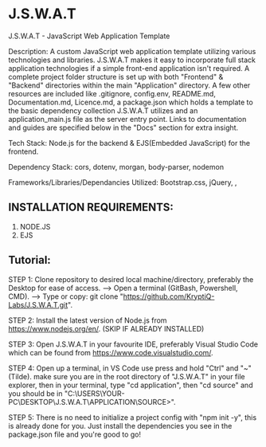 # J.S.W.A.T
J.S.W.A.T - JavaScript Web Application Template

Description: A custom JavaScript web application template utilizing various technologies and libraries.
J.S.W.A.T makes it easy to incorporate full stack application technologies if a simple front-end application isn't required. 
A complete project folder structure is set up with both "Frontend" & "Backend" directories within the main "Application" directory.
A few other resources are included like .gitignore, config.env, README.md, Documentation.md, Licence.md, a package.json which holds a template to the basic dependency collection J.S.W.A.T utilizes and an application_main.js file as the server entry point. Links to documentation and guides are specified below in the "Docs" section for extra insight.

Tech Stack: Node.js for the backend & EJS(Embedded JavaScript) for the frontend. 

Dependency Stack: cors, dotenv, morgan, body-parser, nodemon

Frameworks/Libraries/Dependancies Utilized: Bootstrap.css, jQuery, , 

INSTALLATION REQUIREMENTS:
---------------------------

1. NODE.JS
2. EJS

Tutorial:
----------
STEP 1: Clone repository to desired local machine/directory, preferably the Desktop for ease of access.
  -->   Open a terminal (GitBash, Powershell, CMD).
  -->   Type or copy: git clone "https://github.com/KryptiQ-Labs/J.S.W.A.T.git".

STEP 2: Install the latest version of Node.js from https://www.nodejs.org/en/. (SKIP IF ALREADY INSTALLED)

STEP 3: Open J.S.W.A.T in your favourite IDE, preferably Visual  Studio Code which can be found from https://www.code.visualstudio.com/.

STEP 4: Open up a terminal, in VS Code use press and hold "Ctrl" and "~" (Tilde). make sure you are in the root directory of "J.S.W.A.T" in your file explorer, then in your terminal, type "cd application", then "cd source" and you should be in "C:\USERS\YOUR-PC\DESKTOP\J.S.W.A.T\APPLICATION\SOURCE>".

STEP 5: There is no need to initialize a project config with "npm init -y", this is already done for you. Just install the dependencies you see in the package.json file and you're good to go!
